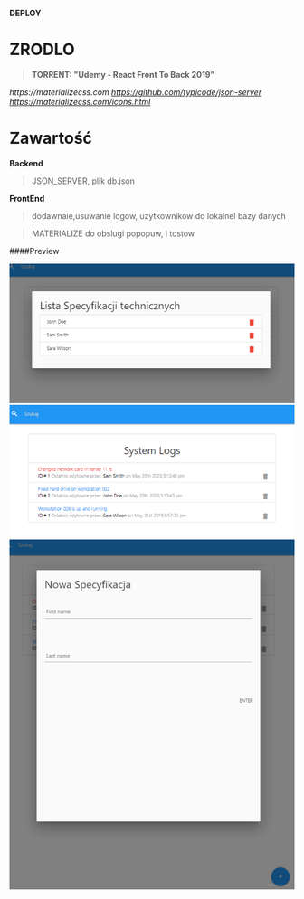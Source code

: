 **DEPLOY**

# ZRODLO
> **TORRENT: "Udemy - React Front To Back 2019"**

_https://materializecss.com_
*https://github.com/typicode/json-server*
*https://materializecss.com/icons.html*


# Zawartość

**Backend**

> JSON_SERVER, plik db.json

**FrontEnd**

> dodawnaie,usuwanie logow, uzytkownikow do lokalnel bazy danych

> MATERIALIZE do obslugi popopuw, i tostow

####Preview

![sass-js-coding-test screenshot](https://github.com/andrzejbajuk79/IT-Logger-redux-hooks/blob/master/2020-05-21_10h52_21.png?raw=true)
![sass-js-coding-test screenshot](https://github.com/andrzejbajuk79/IT-Logger-redux-hooks/blob/master/2020-05-21_10h51_20.png?raw=true)
![sass-js-coding-test screenshot](https://github.com/andrzejbajuk79/IT-Logger-redux-hooks/blob/master/2020-05-21_10h51_06.png?raw=true)
